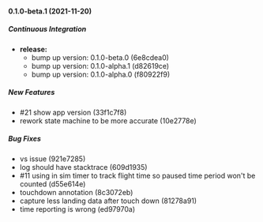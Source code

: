 #### 0.1.0-beta.1 (2021-11-20)

##### Continuous Integration

* **release:**
  *  bump up version: 0.1.0-beta.0 (6e8cdea0)
  *  bump up version: 0.1.0-alpha.1 (d82619ce)
  *  bump up version: 0.1.0-alpha.0 (f80922f9)

##### New Features

*  #21 show app version (33f1c7f8)
*  rework state machine to be more accurate (10e2778e)

##### Bug Fixes

*  vs issue (921e7285)
*  log should have stacktrace (609d1935)
*  #11 using in sim timer to track flight time so paused time period won't be counted (d55e614e)
*  touchdown annotation (8c3072eb)
*  capture less landing data after touch down (81278a91)
*  time reporting is wrong (ed97970a)


